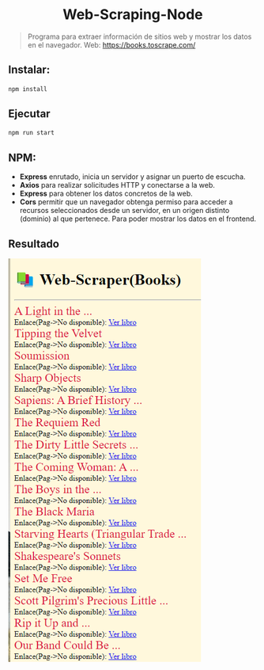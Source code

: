 <h1 align="center" >Web-Scraping-Node</h1>

> Programa para extraer información de sitios web y mostrar los datos en el navegador.
Web: https://books.toscrape.com/

## Instalar:

```sh
npm install
```

## Ejecutar

```sh
npm run start
```


## NPM:

- **Express** enrutado, inicia un servidor y asignar un puerto de escucha.
- **Axios** para realizar solicitudes HTTP y conectarse a la web.
- **Express** para obtener los datos concretos de la web.
- **Cors** permitir que un navegador obtenga permiso para acceder a recursos seleccionados desde un servidor, en un origen distinto (dominio) al que pertenece. Para poder mostrar los datos en el frontend.

## Resultado
![Imagen mostrando resultado](./public/img/Web-Scraper(Books).png)
